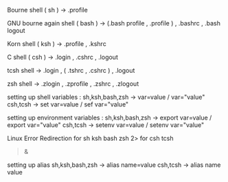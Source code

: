 Bourne shell ( sh ) -> .profile

GNU bourne again shell ( bash ) -> (.bash profile , .profile ) , .bashrc , .bash logout

Korn shell ( ksh ) -> .profile , .kshrc

C shell ( csh ) -> .login , .cshrc , .logout

tcsh shell -> .login , ( .tshrc , .cshrc ) , .logout

zsh shell -> .zlogin , .zprofile , .zshrc , .zlogout



setting up shell variables :
sh,ksh,bash,zsh -> var=value / var="value"
csh,tcsh -> set var=value / sef var="value"


setting up environment variables :
sh,ksh,bash,zsh -> export var=value / export var="value"
csh,tcsh -> setenv var=value / setenv var="value" 


Linux Error Redirection
for sh ksh bash zsh
2>
for csh tcsh
>&

setting up alias
sh,ksh,bash,zsh -> alias name=value
csh,tcsh -> alias name value


